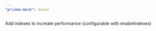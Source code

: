```yaml
---
"prisma-mock": minor
---
```


Add indexes to increate performance (configurable with enableIndexes)

